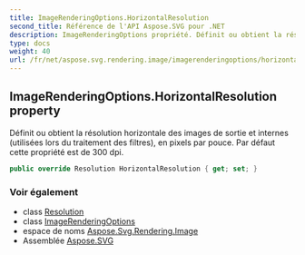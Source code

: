 ```yaml
---
title: ImageRenderingOptions.HorizontalResolution
second_title: Référence de l'API Aspose.SVG pour .NET
description: ImageRenderingOptions propriété. Définit ou obtient la résolution horizontale des images de sortie et internes utilisées lors du traitement des filtres en pixels par pouce. Par défaut cette propriété est de 300 dpi.
type: docs
weight: 40
url: /fr/net/aspose.svg.rendering.image/imagerenderingoptions/horizontalresolution/
---
```

## ImageRenderingOptions.HorizontalResolution property

Définit ou obtient la résolution horizontale des images de sortie et internes (utilisées lors du traitement des filtres), en pixels par pouce. Par défaut cette propriété est de 300 dpi.

```csharp
public override Resolution HorizontalResolution { get; set; }
```

### Voir également

* class [Resolution](../../../aspose.svg.drawing/resolution/)
* class [ImageRenderingOptions](../)
* espace de noms [Aspose.Svg.Rendering.Image](../../imagerenderingoptions/)
* Assemblée [Aspose.SVG](../../../)


